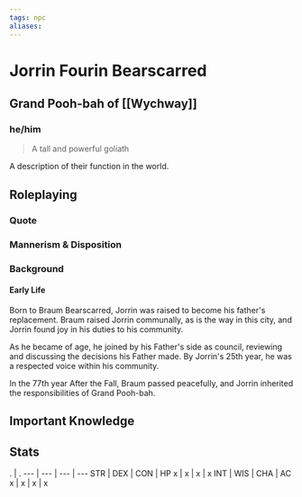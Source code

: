 ```yaml
---
tags: npc
aliases:
---
```

# Jorrin Fourin Bearscarred
## Grand Pooh-bah of [[Wychway]]
### he/him

> A tall and powerful goliath 

A description of their function in the world.

## Roleplaying
### Quote

### Mannerism & Disposition

### Background
#### Early Life
Born to Braum Bearscarred, Jorrin was raised to become his father's replacement. Braum raised Jorrin communally, as is the way in this city, and Jorrin found joy in his duties to his community.

As he became of age, he joined by his Father's side as council, reviewing and discussing the decisions his Father made. By Jorrin's 25th year, he was a respected voice within his community. 

In the 77th year After the Fall, Braum passed peacefully, and Jorrin inherited the responsibilities of Grand Pooh-bah.




## Important Knowledge


## Stats
. | . 
--- | --- | --- | ---
STR | DEX | CON | HP
x | x | x | x
INT | WIS | CHA | AC
x | x | x | x